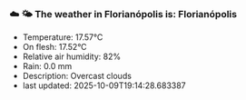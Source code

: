 ### ☁️ 🌤️  The weather in Florianópolis is: Florianópolis

- Temperature: 17.57°C
- On flesh: 17.52°C
- Relative air humidity: 82%
- Rain: 0.0 mm
- Description: Overcast clouds
- last updated: 2025-10-09T19:14:28.683387
